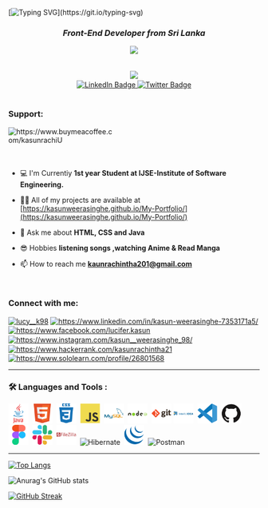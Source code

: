 
[![Typing SVG](https://readme-typing-svg.herokuapp.com?size=32&vCenter=true&width=760&lines=Hello+%F0%9F%91%8B%2C+I'm+Kasun+Weerasinghe;IJSE-+%F0%9F%92%BB%2C+Institute+of+Software+Engineering;)](https://git.io/typing-svg)
 

<h3 align="center"><b><i>Front-End Developer from Sri Lanka</i></b></h3>

<p align="center">
  <a href="https://github.com/DenverCoder1/readme-typing-svg"><img src="https://readme-typing-svg.herokuapp.com?lines=Computer+Science+Student;Competitive+Programmer;IJSE+GDSE+Student;Java%20|%20HTML%20|%20CSS%20|%20JS%20;Always%20learning%20new%20things&center=true&width=500&height=50"></a>
</p><br>

<div id="header" align="center">
  <img src="https://media.giphy.com/media/M9gbBd9nbDrOTu1Mqx/giphy.gif" width="100"/>
</div>

<div id="badges" align="center">
  <a href="https://www.linkedin.com/in/kasun-rachintha-weerasinghe-7353171a5/">
    <img src="https://img.shields.io/badge/LinkedIn-blue?style=for-the-badge&logo=linkedin&logoColor=white" alt="LinkedIn Badge"/>
  </a>
  <a href="https://twitter.com/Lucy__K98">
    <img src="https://img.shields.io/badge/Twitter-blue?style=for-the-badge&logo=twitter&logoColor=white" alt="Twitter Badge"/>  
  </a> 
</div>

<div id="badges" align="center">
<img src="https://komarev.com/ghpvc/?username=your-github-Kasunweerasinghe&style=flat-square&color=blue" alt=""/>

</div>
<h3 align="left">Support:</h3>
<p ><a href="https://www.buymeacoffee.com/https://www.buymeacoffee.com/kasunrachiU"> <img align="left" src="https://cdn.buymeacoffee.com/buttons/v2/default-yellow.png" height="50" width="210" alt="https://www.buymeacoffee.com/kasunrachiU" /></a></p><br><br>

<br>
<br>

- 💻 I'm Currentiy **1st year Student at IJSE-Institute of Software Engineering.**

- 👨‍💻 All of my projects are available at [https://kasunweerasinghe.github.io/My-Portfolio/](https://kasunweerasinghe.github.io/My-Portfolio/)

- 💬 Ask me about **HTML, CSS and Java**

- 😎 Hobbies **listening songs ,watching Anime & Read Manga**

- 📫 How to reach me **kaunrachintha201@gmail.com**

<br>

<h3 align="left">Connect with me:</h3>
<p align="left">
<a href="https://twitter.com/lucy__k98" target="blank"><img align="center" src="https://raw.githubusercontent.com/rahuldkjain/github-profile-readme-generator/master/src/images/icons/Social/twitter.svg" alt="lucy__k98" height="30" width="40" /></a>
<a href="https://linkedin.com/in/https://www.linkedin.com/in/kasun-weerasinghe-7353171a5/" target="blank"><img align="center" src="https://raw.githubusercontent.com/rahuldkjain/github-profile-readme-generator/master/src/images/icons/Social/linked-in-alt.svg" alt="https://www.linkedin.com/in/kasun-weerasinghe-7353171a5/" height="30" width="40" /></a>
<a href="https://fb.com/https://www.facebook.com/lucifer.kasun" target="blank"><img align="center" src="https://raw.githubusercontent.com/rahuldkjain/github-profile-readme-generator/master/src/images/icons/Social/facebook.svg" alt="https://www.facebook.com/lucifer.kasun" height="30" width="40" /></a>
<a href="https://instagram.com/https://www.instagram.com/kasun__weerasinghe_98/" target="blank"><img align="center" src="https://raw.githubusercontent.com/rahuldkjain/github-profile-readme-generator/master/src/images/icons/Social/instagram.svg" alt="https://www.instagram.com/kasun__weerasinghe_98/" height="30" width="40" /></a>
<a href="https://www.hackerrank.com/https://www.hackerrank.com/kasunrachintha21" target="blank"><img align="center" src="https://raw.githubusercontent.com/rahuldkjain/github-profile-readme-generator/master/src/images/icons/Social/hackerrank.svg" alt="https://www.hackerrank.com/kasunrachintha21" height="30" width="40" /></a>
<a href="https://www.sololearn.com/profile/26801568" target="blank"><img align="center" src="https://cdn.worldvectorlogo.com/logos/sololearn-2.svg" alt="https://www.sololearn.com/profile/26801568" height="30" width="40" /></a>
</p>

---

### :hammer_and_wrench: Languages and Tools :

<div>
  <img src="https://github.com/devicons/devicon/blob/master/icons/java/java-original-wordmark.svg" title="Java" alt="Java" width="40" height="40"/>&nbsp;
  <img src="https://github.com/devicons/devicon/blob/master/icons/html5/html5-original.svg" title="HTML5" alt="HTML" width="40" height="40"/>&nbsp;
  <img src="https://github.com/devicons/devicon/blob/master/icons/css3/css3-plain-wordmark.svg"  title="CSS3" alt="CSS" width="40" height="40"/>&nbsp;
  <img src="https://github.com/devicons/devicon/blob/master/icons/javascript/javascript-original.svg" title="JavaScript" alt="JavaScript" width="40" height="40"/>&nbsp;
  <img src="https://github.com/devicons/devicon/blob/master/icons/mysql/mysql-original-wordmark.svg" title="MySQL"  alt="MySQL" width="40" height="40"/>&nbsp;
  <img src="https://github.com/devicons/devicon/blob/master/icons/nodejs/nodejs-original-wordmark.svg" title="NodeJS" alt="NodeJS" width="40" height="40"/>&nbsp;
  <img src="https://github.com/devicons/devicon/blob/master/icons/git/git-original-wordmark.svg" title="Git" **alt="Git" width="40" height="40"/>
   <img src="https://github.com/devicons/devicon/blob/master/icons/intellij/intellij-original-wordmark.svg" title="Intellij" alt="Intellij" width="40" height="40"/>&nbsp;
  <img src="https://github.com/devicons/devicon/blob/master/icons/vscode/vscode-original.svg" title="Vscode" alt="Vscode" width="40" height="40"/>&nbsp;
  <img src="https://github.com/devicons/devicon/blob/master/icons/github/github-original.svg" title="Github" alt="Github" width="40" height="40"/>&nbsp;
  <img src="https://github.com/devicons/devicon/blob/master/icons/figma/figma-original.svg" title="Figma" alt="Figma" width="40" height="40"/>&nbsp;
  <img src="https://github.com/devicons/devicon/blob/master/icons/slack/slack-original.svg" title="Slack" alt="Slack" width="40" height="40"/>&nbsp;
   <img src="https://github.com/devicons/devicon/blob/master/icons/filezilla/filezilla-plain-wordmark.svg" title="Filezilla" alt="Filezilla" width="40" height="40"/>&nbsp;
   <img src="https://github.com/simple-icons/simple-icons/blob/develop/icons/hibernate.svg" title="Hibernate" alt="Hibernate" width="40" height="40"/>&nbsp;
   <img src="https://github.com/devicons/devicon/blob/master/icons/jquery/jquery-original.svg" title="jQuery" alt="jQuery" width="40" height="40"/>&nbsp;
   <img src="https://www.vectorlogo.zone/logos/getpostman/getpostman-icon.svg" title="Postman" alt="Postman" width="40" height="40"/>&nbsp;



</div>

---


[![Top Langs](https://github-readme-stats.vercel.app/api/top-langs/?username=kasunweerasinghe&langs_count=8)](https://github.com/kasunweerasinghe/github-readme-stats)

![Anurag's GitHub stats](https://github-readme-stats.vercel.app/api?username=kasunweerasinghe&show_icons=true&theme=radical)

[![GitHub Streak](http://github-readme-streak-stats.herokuapp.com?user=kasunweerasinghe&theme=graywhite)](https://git.io/streak-stats)


